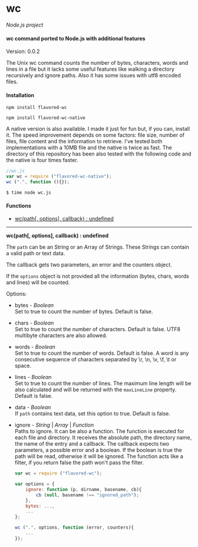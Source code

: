 wc
==

_Node.js project_

#### wc command ported to Node.js with additional features ####

Version: 0.0.2

The Unix wc command counts the number of bytes, characters, words and lines in a file but it lacks some useful features like walking a directory recursively and ignore paths. Also it has some issues with utf8 encoded files.

#### Installation ####

```
npm install flavored-wc
```

```
npm install flavored-wc-native
```

A native version is also available. I made it just for fun but, if you can, install it. The speed improvement depends on some factors: file size, number of files, file content and the information to retrieve. I've tested both implementations with a 10MB file and the native is twice as fast. The directory of this repository has been also tested with the following code and the native is four times faster.

```javascript
//wc.js
var wc = require ("flavored-wc-native");
wc (".", function (){});
```

```
$ time node wc.js
```

#### Functions ####

- [wc(path[, options], callback) : undefined](#wc)

---

<a name="wc"></a>
__wc(path[, options], callback) : undefined__

The `path` can be an String or an Array of Strings. These Strings can contain a valid path or text data.

The callback gets two parameters, an error and the counters object.

If the `options` object is not provided all the information (bytes, chars, words and lines) will be counted.

Options:

- bytes - _Boolean_  
	Set to true to count the number of bytes. Default is false.
- chars - _Boolean_  
	Set to true to count the number of characters. Default is false. UTF8 multibyte characters are also allowed.
- words - _Boolean_  
	Set to true to count the number of words. Default is false. A word is any consecutive sequence of characters separated by \r, \n, \v, \f, \t or space.
- lines - _Boolean_  
	Set to true to count the number of lines. The maximum line length will be also calculated and will be returned with the `maxLineLine` property. Default is false.
- data - _Boolean_  
	If `path` contains text data, set this option to true. Default is false.
- ignore - _String_ | _Array_ | _Function_  
	Paths to ignore. It can be also a function. The function is executed for each file and directory. It receives the absolute path, the directory name, the name of the entry and a callback. The callback expects two parameters, a possible error and a boolean. If the boolean is true the path will be read, otherwise it will be ignored. The function acts like a filter, if you return false the path won't pass the filter.

	```javascript
	var wc = require ("flavored-wc");
	
	var options = {
		ignore: function (p, dirname, basename, cb){
			cb (null, basename !== "ignored_path");
		},
		bytes: ...,
		...
	};
	
	wc (".", options, function (error, counters){
		...
	});
	```
